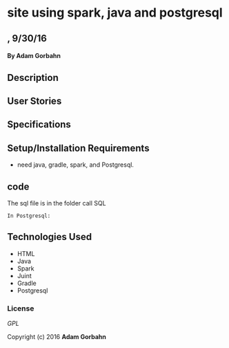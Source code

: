 # site using spark, java and postgresql

## , 9/30/16

#### By **Adam Gorbahn**

## Description


## User Stories


## Specifications



## Setup/Installation Requirements

* need java, gradle, spark, and Postgresql.

## code

The sql file is in the folder call SQL


```
In Postgresql:

```

## Technologies Used

* HTML
* Java
* Spark
* Juint
* Gradle
* Postgresql

### License

*GPL*

Copyright (c) 2016 **Adam Gorbahn**